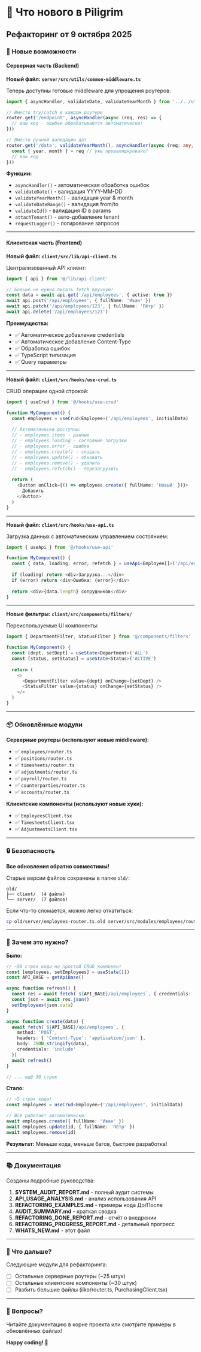 # 🎉 Что нового в Piligrim

## Рефакторинг от 9 октября 2025

### 🚀 Новые возможности

#### Серверная часть (Backend)

**Новый файл: `server/src/utils/common-middleware.ts`**

Теперь доступны готовые middleware для упрощения роутеров:

```typescript
import { asyncHandler, validateDate, validateYearMonth } from '../../utils/common-middleware'

// Вместо try/catch в каждом роутере
router.get('/endpoint', asyncHandler(async (req, res) => {
  // ваш код - ошибки обрабатываются автоматически!
}))

// Вместо ручной валидации дат
router.get('/data', validateYearMonth(), asyncHandler(async (req: any, res) => {
  const { year, month } = req // уже провалидировано!
  // ваш код
}))
```

**Функции:**
- `asyncHandler()` - автоматическая обработка ошибок
- `validateDate()` - валидация YYYY-MM-DD
- `validateYearMonth()` - валидация year & month
- `validateDateRange()` - валидация from/to
- `validateId()` - валидация ID в params
- `attachTenant()` - авто-добавление tenant
- `requestLogger()` - логирование запросов

---

#### Клиентская часть (Frontend)

**Новый файл: `client/src/lib/api-client.ts`**

Централизованный API клиент:

```typescript
import { api } from '@/lib/api-client'

// Больше не нужно писать fetch вручную!
const data = await api.get('/api/employees', { active: true })
await api.post('/api/employees', { fullName: 'Иван' })
await api.patch('/api/employees/123', { fullName: 'Пётр' })
await api.delete('/api/employees/123')
```

**Преимущества:**
- ✅ Автоматическое добавление credentials
- ✅ Автоматическое добавление Content-Type
- ✅ Обработка ошибок
- ✅ TypeScript типизация
- ✅ Query параметры

---

**Новый файл: `client/src/hooks/use-crud.ts`**

CRUD операции одной строкой:

```typescript
import { useCrud } from '@/hooks/use-crud'

function MyComponent() {
  const employees = useCrud<Employee>('/api/employees', initialData)
  
  // Автоматически доступны:
  // - employees.items - данные
  // - employees.loading - состояние загрузки
  // - employees.error - ошибки
  // - employees.create() - создать
  // - employees.update() - обновить
  // - employees.remove() - удалить
  // - employees.refetch() - перезагрузить
  
  return (
    <Button onClick={() => employees.create({ fullName: 'Новый' })}>
      Добавить
    </Button>
  )
}
```

---

**Новый файл: `client/src/hooks/use-api.ts`**

Загрузка данных с автоматическим управлением состоянием:

```typescript
import { useApi } from '@/hooks/use-api'

function MyComponent() {
  const { data, loading, error, refetch } = useApi<Employee[]>('/api/employees')
  
  if (loading) return <div>Загрузка...</div>
  if (error) return <div>Ошибка: {error}</div>
  
  return <div>{data.length} сотрудников</div>
}
```

---

**Новые фильтры: `client/src/components/filters/`**

Переиспользуемые UI компоненты:

```typescript
import { DepartmentFilter, StatusFilter } from '@/components/filters'

function MyComponent() {
  const [dept, setDept] = useState<Department>('ALL')
  const [status, setStatus] = useState<Status>('ACTIVE')
  
  return (
    <>
      <DepartmentFilter value={dept} onChange={setDept} />
      <StatusFilter value={status} onChange={setStatus} />
    </>
  )
}
```

---

### 📦 Обновлённые модули

**Серверные роутеры (используют новые middleware):**
- ✅ `employees/router.ts`
- ✅ `positions/router.ts`
- ✅ `timesheets/router.ts`
- ✅ `adjustments/router.ts`
- ✅ `payroll/router.ts`
- ✅ `counterparties/router.ts`
- ✅ `accounts/router.ts`

**Клиентские компоненты (используют новые хуки):**
- ✅ `EmployeesClient.tsx`
- ✅ `TimesheetsClient.tsx`
- ✅ `AdjustmentsClient.tsx`

---

### 🔒 Безопасность

**Все обновления обратно совместимы!**

Старые версии файлов сохранены в папке `old/`:
```
old/
├── client/  (4 файла)
└── server/  (7 файлов)
```

Если что-то сломается, можно легко откатиться:
```bash
cp old/server/employees-router.ts.old server/src/modules/employees/router.ts
```

---

### 🎯 Зачем это нужно?

**Было:**
```typescript
// ~50 строк кода на простой CRUD компонент
const [employees, setEmployees] = useState([])
const API_BASE = getApiBase()

async function refresh() {
  const res = await fetch(`${API_BASE}/api/employees`, { credentials: 'include' })
  const json = await res.json()
  setEmployees(json.data)
}

async function create(data) {
  await fetch(`${API_BASE}/api/employees`, { 
    method: 'POST', 
    headers: { 'Content-Type': 'application/json' }, 
    body: JSON.stringify(data), 
    credentials: 'include' 
  })
  await refresh()
}

// ... ещё 30 строк
```

**Стало:**
```typescript
// ~5 строк кода!
const employees = useCrud<Employee>('/api/employees', initialData)

// Всё работает автоматически:
await employees.create({ fullName: 'Иван' })
await employees.update(id, { fullName: 'Пётр' })
await employees.remove(id)
```

**Результат:** Меньше кода, меньше багов, быстрее разработка!

---

### 📚 Документация

Созданы подробные руководства:

1. **SYSTEM_AUDIT_REPORT.md** - полный аудит системы
2. **API_USAGE_ANALYSIS.md** - анализ использования API
3. **REFACTORING_EXAMPLES.md** - примеры кода До/После
4. **AUDIT_SUMMARY.md** - краткая сводка
5. **REFACTORING_DONE_REPORT.md** - отчёт о внедрении
6. **REFACTORING_PROGRESS_REPORT.md** - детальный прогресс
7. **WHATS_NEW.md** - этот файл

---

### 🚀 Что дальше?

Следующие модули для рефакторинга:
- [ ] Остальные серверные роутеры (~25 штук)
- [ ] Остальные клиентские компоненты (~30 штук)
- [ ] Разбить большие файлы (iiko/router.ts, PurchasingClient.tsx)

---

### 💬 Вопросы?

Читайте документацию в корне проекта или смотрите примеры в обновлённых файлах!

**Happy coding! 🎉**

